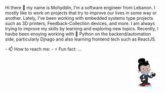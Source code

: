 <p align="left">
  Hi there 👋 my name is Mohyddin, I'm a software engineer from Lebanon. I mostly like to work on projects that try to improve our lives in some way or another. Lately, I've been working with embedded systems type projects such as 3D printers, Feedback-Collection devices, and more.
  I am always trying to improve my skills by learning and exploring new topics. Recently, I havbe been enoying working with 🐍️ Python on the backend/automation side, particularly Djnago and also learning frontend tech such as ReactJS.
</p>
- 📫 How to reach me:
- ⚡ Fun fact: ...
<p align="right">
<img width="20%" src="/assets/my-octocat.png" alt="My Github Octocat" />
</p>
<!--
[![Mohyddin's github stats](https://github-readme-stats.vercel.app/api?username=mohyddintash&show_icons=true&theme=merko&count_private=true)]
-->

<!--
**mohyddintash/mohyddintash** is a ✨ _special_ ✨ repository because its `README.md` (this file) appears on your GitHub profile.

Here are some ideas to get you started:

- 🔭 I’m currently working on ...
- 🌱 I’m currently learning ...
- 👯 I’m looking to collaborate on ...
- 🤔 I’m looking for help with ...
- 💬 Ask me about ...
- 📫 How to reach me: ...
- 😄 Pronouns: ...
- ⚡ Fun fact: ...
-->
